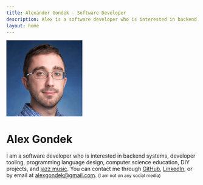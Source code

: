 ```yaml
---
title: Alexander Gondek - Software Developer
description: Alex is a software developer who is interested in backend systems, developer tooling, programming language design, and CS education.
layout: home
---
```

<div class="center">
  <img src="./assets/profile.jpg" alt="Alex Gondek" />
  <h1>Alex Gondek</h1>
</div>

I am a software developer who is interested in backend systems, developer tooling, programming language design, computer science education, DIY projects, and [jazz music](https://jazz.gondek.ca/). You can contact me through [GitHub](https://github.com/gondek/), [LinkedIn](https://www.linkedin.com/in/alexgondek/), or by email at [alexgondek@gmail.com](mailto:alexgondek@gmail.com).
<small class="social-media-note">(I am not on any social media)</small>
